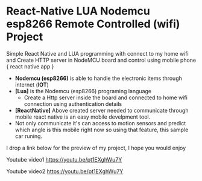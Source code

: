 # React-Native LUA Nodemcu esp8266 Remote Controlled (wifi) Project

Simple React Native and LUA programming with connect to my home wifi and Create HTTP server in NodeMCU board and control using mobile phone { react native app }

- **Nodemcu (esp8266)** is able to handle the electronic items through internet (**IOT**)
- **[Lua]**  is the Nodemcu (esp8266) programing language 
	- Create a Http server inside the board and connected to home wifi connection using  authentication details
- **[ReactNative]** Above created server needed to communicate through mobile react native is an easy mobile develpment tool.
- Not only communicate it's can access to motion sensors and predict which angle is this mobile right now so using that feature, this sample car runing.

I drop a link below for the preview of my project, I hope you would enjoy

 Youtube video1 https://youtu.be/pt1EXghWu7Y
 
 Youtube video2 https://youtu.be/pt1EXghWu7Y

